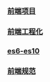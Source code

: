 ### [前端项目](https://segmentfault.com/a/1190000038204736)
### [前端工程化](https://segmentfault.com/a/1190000037752931)
### [es6-es10](https://segmentfault.com/a/1190000038151307)
### [前端规范](https://segmentfault.com/a/1190000038140027)